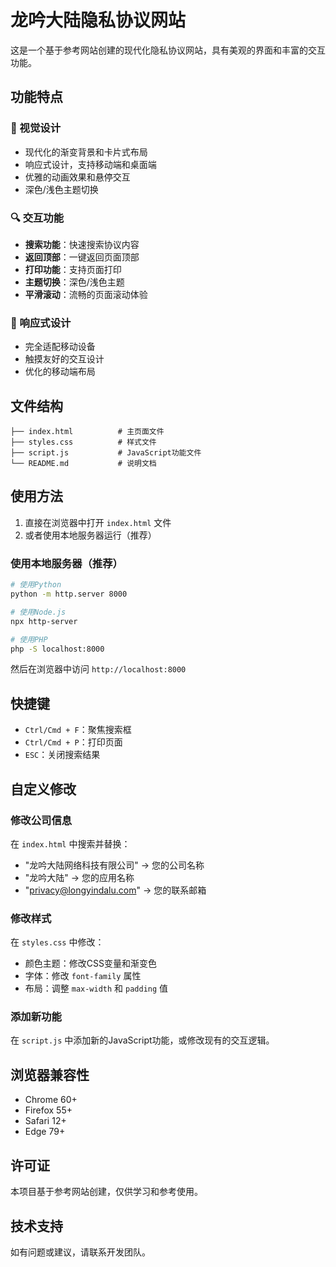 # 龙吟大陆隐私协议网站

这是一个基于参考网站创建的现代化隐私协议网站，具有美观的界面和丰富的交互功能。

## 功能特点

### 🎨 视觉设计
- 现代化的渐变背景和卡片式布局
- 响应式设计，支持移动端和桌面端
- 优雅的动画效果和悬停交互
- 深色/浅色主题切换

### 🔍 交互功能
- **搜索功能**：快速搜索协议内容
- **返回顶部**：一键返回页面顶部
- **打印功能**：支持页面打印
- **主题切换**：深色/浅色主题
- **平滑滚动**：流畅的页面滚动体验

### 📱 响应式设计
- 完全适配移动设备
- 触摸友好的交互设计
- 优化的移动端布局

## 文件结构

```
├── index.html          # 主页面文件
├── styles.css          # 样式文件
├── script.js           # JavaScript功能文件
└── README.md           # 说明文档
```

## 使用方法

1. 直接在浏览器中打开 `index.html` 文件
2. 或者使用本地服务器运行（推荐）

### 使用本地服务器（推荐）

```bash
# 使用Python
python -m http.server 8000

# 使用Node.js
npx http-server

# 使用PHP
php -S localhost:8000
```

然后在浏览器中访问 `http://localhost:8000`

## 快捷键

- `Ctrl/Cmd + F`：聚焦搜索框
- `Ctrl/Cmd + P`：打印页面
- `ESC`：关闭搜索结果

## 自定义修改

### 修改公司信息
在 `index.html` 中搜索并替换：
- "龙吟大陆网络科技有限公司" → 您的公司名称
- "龙吟大陆" → 您的应用名称
- "privacy@longyindalu.com" → 您的联系邮箱

### 修改样式
在 `styles.css` 中修改：
- 颜色主题：修改CSS变量和渐变色
- 字体：修改 `font-family` 属性
- 布局：调整 `max-width` 和 `padding` 值

### 添加新功能
在 `script.js` 中添加新的JavaScript功能，或修改现有的交互逻辑。

## 浏览器兼容性

- Chrome 60+
- Firefox 55+
- Safari 12+
- Edge 79+

## 许可证

本项目基于参考网站创建，仅供学习和参考使用。

## 技术支持

如有问题或建议，请联系开发团队。

